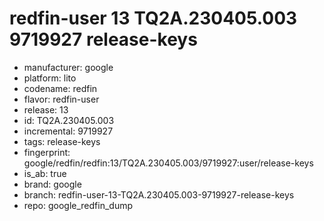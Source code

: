 # redfin-user 13 TQ2A.230405.003 9719927 release-keys
- manufacturer: google
- platform: lito
- codename: redfin
- flavor: redfin-user
- release: 13
- id: TQ2A.230405.003
- incremental: 9719927
- tags: release-keys
- fingerprint: google/redfin/redfin:13/TQ2A.230405.003/9719927:user/release-keys
- is_ab: true
- brand: google
- branch: redfin-user-13-TQ2A.230405.003-9719927-release-keys
- repo: google_redfin_dump
